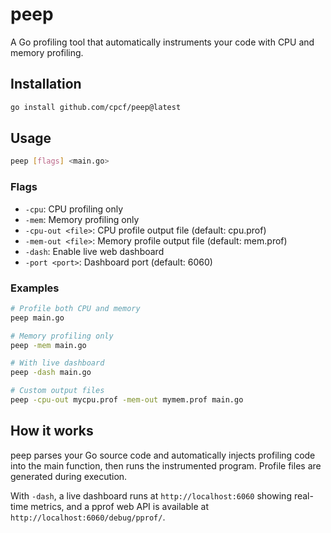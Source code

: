 # peep

A Go profiling tool that automatically instruments your code with CPU and memory profiling.

## Installation

```bash
go install github.com/cpcf/peep@latest
```

## Usage

```bash
peep [flags] <main.go>
```

### Flags

- `-cpu`: CPU profiling only
- `-mem`: Memory profiling only  
- `-cpu-out <file>`: CPU profile output file (default: cpu.prof)
- `-mem-out <file>`: Memory profile output file (default: mem.prof)
- `-dash`: Enable live web dashboard
- `-port <port>`: Dashboard port (default: 6060)

### Examples

```bash
# Profile both CPU and memory
peep main.go

# Memory profiling only
peep -mem main.go

# With live dashboard
peep -dash main.go

# Custom output files
peep -cpu-out mycpu.prof -mem-out mymem.prof main.go
```

## How it works

peep parses your Go source code and automatically injects profiling code into the main function, then runs the instrumented program. Profile files are generated during execution.

With `-dash`, a live dashboard runs at `http://localhost:6060` showing real-time metrics, and a pprof web API is available at `http://localhost:6060/debug/pprof/`.